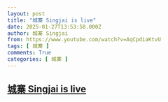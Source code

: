 ```yaml
---
layout: post
title: "城寨 Singjai is live"
date: 2025-01-27T13:53:58.000Z
author: 城寨 Singjai
from: https://www.youtube.com/watch?v=AqCpdiaKtvU
tags: [ 城寨 ]
comments: True
categories: [ 城寨 ]
---
```

<!--1737986038000-->
[城寨 Singjai is live](https://www.youtube.com/watch?v=AqCpdiaKtvU)
------

<div>

</div>

